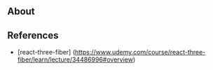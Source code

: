 ## About

## References

- [react-three-fiber] (https://www.udemy.com/course/react-three-fiber/learn/lecture/34486996#overview)
